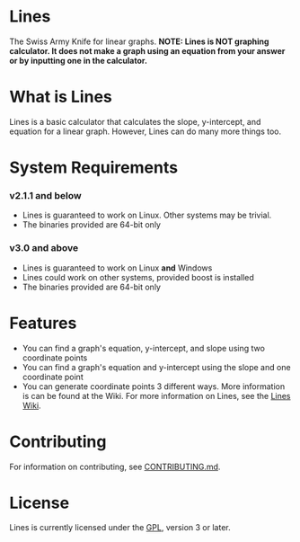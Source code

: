 # Lines
The Swiss Army Knife for linear graphs. 
**NOTE: Lines is NOT  graphing calculator. It does not make a graph using an equation from your answer or by inputting one in the calculator.** 

# What is Lines
Lines is a basic calculator that calculates the slope, y-intercept, and equation for a linear graph. However, Lines can do many more things too. 

# System Requirements

### v2.1.1 and below
* Lines is guaranteed to work on Linux. Other systems may be trivial.
* The binaries provided are 64-bit only

### v3.0 and above
* Lines is guaranteed to work on Linux **and** Windows
* Lines could work on other systems, provided boost is installed
* The binaries provided are 64-bit only 

# Features
* You can find a graph's equation, y-intercept, and slope using two coordinate points 
* You can find a graph's equation and y-intercept using the slope and one coordinate point
* You can generate coordinate points 3 different ways. More information is can be found at the Wiki.
For more information on Lines, see the [Lines Wiki](https://github.com/generic-pers0n/lines/wiki). 

# Contributing
For information on contributing, see [CONTRIBUTING.md](https://github.com/generic-pers0n/lines/blob/devel/CONTRIBUTING.md). 

# License
Lines is currently licensed under the [GPL](https://www.gnu.org/licenses/gpl-3.0.html), version 3 or later.
